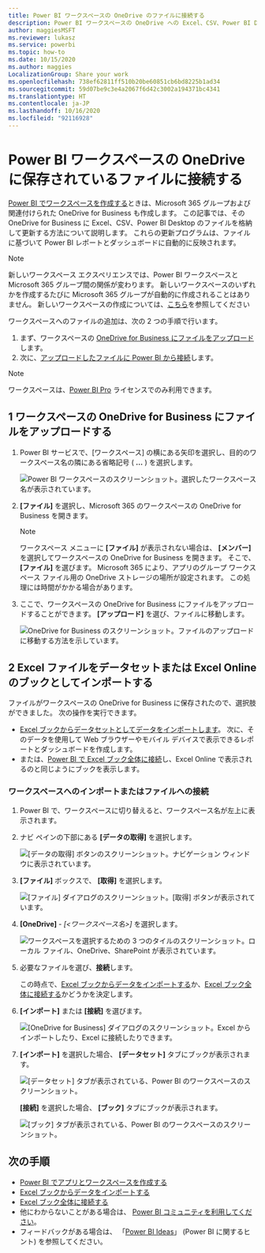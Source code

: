 ```yaml
---
title: Power BI ワークスペースの OneDrive のファイルに接続する
description: Power BI ワークスペースの OneDrive への Excel、CSV、Power BI Desktop などのファイルの保存とファイルへの接続について説明します。
author: maggiesMSFT
ms.reviewer: lukasz
ms.service: powerbi
ms.topic: how-to
ms.date: 10/15/2020
ms.author: maggies
LocalizationGroup: Share your work
ms.openlocfilehash: 738ef62811ff510b20be60851cb6bd8225b1ad34
ms.sourcegitcommit: 59d07be9c3e4a2067f6d42c3002a194371bc4341
ms.translationtype: HT
ms.contentlocale: ja-JP
ms.lasthandoff: 10/16/2020
ms.locfileid: "92116928"
---
```

# <a name="connect-to-files-stored-in-onedrive-for-your-power-bi-workspace"></a>Power BI ワークスペースの OneDrive に保存されているファイルに接続する
[Power BI でワークスペースを作成する](service-create-workspaces.md)ときは、Microsoft 365 グループおよび関連付けられた OneDrive for Business も作成します。 この記事では、その OneDrive for Business に Excel、CSV、Power BI Desktop のファイルを格納して更新する方法について説明します。 これらの更新プログラムは、ファイルに基づいて Power BI レポートとダッシュボードに自動的に反映されます。

> [!NOTE]
> 新しいワークスペース エクスペリエンスでは、Power BI ワークスペースと Microsoft 365 グループ間の関係が変わります。 新しいワークスペースのいずれかを作成するたびに Microsoft 365 グループが自動的に作成されることはありません。 新しいワークスペースの作成については、[こちら](service-create-the-new-workspaces.md)を参照してください

ワークスペースへのファイルの追加は、次の 2 つの手順で行います。 

1. まず、ワークスペースの [OneDrive for Business にファイルをアップロード](#1-upload-files-to-the-onedrive-for-business-for-your-workspace)します。
2. 次に、[アップロードしたファイルに Power BI から接続](#2-import-excel-files-as-datasets-or-as-excel-online-workbooks)します。

> [!NOTE]
> ワークスペースは、[Power BI Pro](../fundamentals/service-features-license-type.md) ライセンスでのみ利用できます。
> 

## <a name="1-upload-files-to-the-onedrive-for-business-for-your-workspace"></a>1 ワークスペースの OneDrive for Business にファイルをアップロードする
1. Power BI サービスで、[ワークスペース] の横にある矢印を選択し、目的のワークスペース名の隣にある省略記号 ( **…** ) を選択します。 
   
   ![Power BI ワークスペースのスクリーンショット。選択したワークスペース名が表示されています。](media/service-connect-to-files-in-app-workspace-onedrive-for-business/power-bi-app-ellipsis.png)
2. **[ファイル]** を選択し、Microsoft 365 のワークスペースの OneDrive for Business を開きます。
   
   > [!NOTE]
   > ワークスペース メニューに **[ファイル]** が表示されない場合は、 **[メンバー]** を選択してワークスペースの OneDrive for Business を開きます。 そこで、 **[ファイル]** を選びます。 Microsoft 365 により、アプリのグループ ワークスペース ファイル用の OneDrive ストレージの場所が設定されます。 この処理には時間がかかる場合があります。
   > 
   > 
3. ここで、ワークスペースの OneDrive for Business にファイルをアップロードすることができます。 **[アップロード]** を選び、ファイルに移動します。
   
   ![OneDrive for Business のスクリーンショット。ファイルのアップロードに移動する方法を示しています。](media/service-connect-to-files-in-app-workspace-onedrive-for-business/pbi_grpfilesonedrive.png)

## <a name="2-import-excel-files-as-datasets-or-as-excel-online-workbooks"></a>2 Excel ファイルをデータセットまたは Excel Online のブックとしてインポートする
ファイルがワークスペースの OneDrive for Business に保存されたので、選択肢ができました。 次の操作を実行できます。 

* [Excel ブックからデータセットとしてデータをインポートします](../connect-data/service-get-data-from-files.md)。 次に、そのデータを使用して Web ブラウザーやモバイル デバイスで表示できるレポートとダッシュボードを作成します。
* または、[Power BI で Excel ブック全体に接続](../connect-data/service-excel-workbook-files.md)し、Excel Online で表示されるのと同じようにブックを表示します。

### <a name="import-or-connect-to-the-files-in-your-workspace"></a>ワークスペースへのインポートまたはファイルへの接続
1. Power BI で、ワークスペースに切り替えると、ワークスペース名が左上に表示されます。 
2. ナビ ペインの下部にある **[データの取得]** を選択します。 
   
   ![[データの取得] ボタンのスクリーンショット。ナビゲーション ウィンドウに表示されています。](media/service-connect-to-files-in-app-workspace-onedrive-for-business/power-bi-app-get-data-button.png)
3. **[ファイル]** ボックスで、 **[取得]** を選択します。
   
   ![[ファイル] ダイアログのスクリーンショット。[取得] ボタンが表示されています。](media/service-connect-to-files-in-app-workspace-onedrive-for-business/pbi_getfiles.png)
4. **[OneDrive]**  -  *[<ワークスペース名>]* を選択します。
   
    ![ワークスペースを選択するための 3 つのタイルのスクリーンショット。ローカル ファイル、OneDrive、SharePoint が表示されています。](media/service-connect-to-files-in-app-workspace-onedrive-for-business/pbi_grp_one_drive_shrpt.png)
5. 必要なファイルを選び、**接続**します。
   
    この時点で、[Excel ブックからデータをインポートする](../connect-data/service-get-data-from-files.md)か、[Excel ブック全体に接続する](../connect-data/service-excel-workbook-files.md)かどうかを決定します。
6. **[インポート]** または **[接続]** を選びます。
   
    ![[OneDrive for Business] ダイアログのスクリーンショット。Excel からインポートしたり、Excel に接続したりできます。](media/service-connect-to-files-in-app-workspace-onedrive-for-business/pbi_importexceldataorwholecrop.png)
7. **[インポート]** を選択した場合、 **[データセット]** タブにブックが表示されます。 
   
    ![[データセット] タブが表示されている、Power BI のワークスペースのスクリーンショット。](media/service-connect-to-files-in-app-workspace-onedrive-for-business/power-bi-app-excel-file-import.png)
   
    **[接続]** を選択した場合、 **[ブック]** タブにブックが表示されます。
   
    ![[ブック] タブが表示されている、Power BI のワークスペースのスクリーンショット。](media/service-connect-to-files-in-app-workspace-onedrive-for-business/power-bi-app-excel-file-connect.png)

## <a name="next-steps"></a>次の手順
* [Power BI でアプリとワークスペースを作成する](../collaborate-share/service-create-distribute-apps.md)
* [Excel ブックからデータをインポートする](../connect-data/service-get-data-from-files.md)
* [Excel ブック全体に接続する](../connect-data/service-excel-workbook-files.md)
* 他にわからないことがある場合は、 [Power BI コミュニティを利用してください](https://community.powerbi.com/)。
* フィードバックがある場合は、 「[Power BI Ideas](https://ideas.powerbi.com/forums/265200-power-bi)」 (Power BI に関するヒント) を参照してください。
